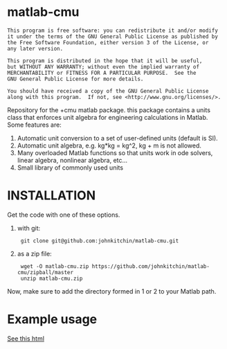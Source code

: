 matlab-cmu
==========


    This program is free software: you can redistribute it and/or modify
    it under the terms of the GNU General Public License as published by
    the Free Software Foundation, either version 3 of the License, or
    any later version.

    This program is distributed in the hope that it will be useful,
    but WITHOUT ANY WARRANTY; without even the implied warranty of
    MERCHANTABILITY or FITNESS FOR A PARTICULAR PURPOSE.  See the
    GNU General Public License for more details.

    You should have received a copy of the GNU General Public License
    along with this program.  If not, see <http://www.gnu.org/licenses/>.


Repository for the +cmu matlab package. this package contains a units class that enforces unit algebra for engineering calculations in Matlab. Some features are:

1. Automatic unit conversion to a set of user-defined units (default is SI).
2. Automatic unit algebra, e.g. kg*kg = kg^2, kg + m is not allowed.
3. Many overloaded Matlab functions so that units work in ode solvers, linear algebra, nonlinear algebra, etc...
4. Small library of commonly used units

INSTALLATION
============

Get the code with one of these options.

1. with git:

        git clone git@github.com:johnkitchin/matlab-cmu.git

2. as a zip file:

        wget -O matlab-cmu.zip https://github.com/johnkitchin/matlab-cmu/zipball/master
        unzip matlab-cmu.zip

Now, make sure to add the directory formed in 1 or 2 to your Matlab path.

Example usage
=============

[See this html](+cmu/examples/html/unit_tutorials.html)